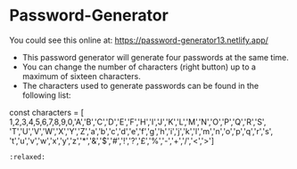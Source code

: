 # Password-Generator

You could see this online at:  https://password-generator13.netlify.app/

- This password generator will generate four passwords at the same time.
- You can change the number of characters (right button) up to a maximum of sixteen characters. 
- The characters used to generate passwords can be found in the following list:

const characters = [ 1,2,3,4,5,6,7,8,9,0,'A','B','C','D','E','F','H','I','J','K','L','M','N','O','P','Q','R','S',
    'T','U','V','W','X','Y','Z','a','b','c','d','e','f','g','h','i','j','k','l','m','n','o','p','q','r','s',
    't','u','v','w','x','y','z','*','&','$','#','!','?','£','%','-','+','/','<','>']
    
    :relaxed:
